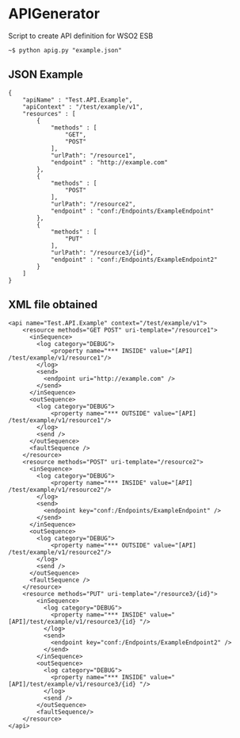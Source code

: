 # APIGenerator

Script to create API definition for WSO2 ESB

	~$ python apig.py "example.json"

## JSON Example

	{
		"apiName" : "Test.API.Example",
		"apiContext" : "/test/example/v1",
		"resources" : [
			{
				"methods" : [
					"GET",
					"POST"
				],
				"urlPath": "/resource1",
				"endpoint" : "http://example.com"
			},
			{
				"methods" : [
					"POST"
				],
				"urlPath": "/resource2",
				"endpoint" : "conf:/Endpoints/ExampleEndpoint" 
			},
			{
				"methods" : [
					"PUT"
				],
				"urlPath": "/resource3/{id}",
				"endpoint" : "conf:/Endpoints/ExampleEndpoint2" 
			}
		]
	}

## XML file obtained
	
	<api name="Test.API.Example" context="/test/example/v1">
	    <resource methods="GET POST" uri-template="/resource1">
	      <inSequence>
	      	<log category="DEBUG">
	      		<property name="*** INSIDE" value="[API] /test/example/v1/resource1"/>
	      	</log>
	        <send>
	          <endpoint uri="http://example.com" />
	        </send>
	      </inSequence>
	      <outSequence>
	      	<log category="DEBUG">
	      		<property name="*** OUTSIDE" value="[API] /test/example/v1/resource1"/>
	      	</log>
	        <send />
	      </outSequence>
	      <faultSequence />
	    </resource>
	    <resource methods="POST" uri-template="/resource2">
	      <inSequence>
	      	<log category="DEBUG">
	      		<property name="*** INSIDE" value="[API] /test/example/v1/resource2"/>
	      	</log>
	        <send>
	          <endpoint key="conf:/Endpoints/ExampleEndpoint" />
	        </send>
	      </inSequence>
	      <outSequence>
	      	<log category="DEBUG">
	      		<property name="*** OUTSIDE" value="[API] /test/example/v1/resource2"/>
	      	</log>
	        <send />
	      </outSequence>
	      <faultSequence />
	    </resource>
	    <resource methods="PUT" uri-template="/resource3/{id}">
		    <inSequence>
		      <log category="DEBUG">
		        <property name="*** INSIDE" value="[API]/test/example/v1/resource3/{id} "/>
		      </log>
		      <send>
		        <endpoint key="conf:/Endpoints/ExampleEndpoint2" />
		      </send>
		    </inSequence>
		    <outSequence>
		      <log category="DEBUG">
		        <property name="*** INSIDE" value="[API]/test/example/v1/resource3/{id} "/>
		      </log>
		      <send />
		    </outSequence>
		    <faultSequence/>
		</resource>
	</api>